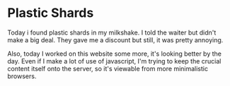 # Plastic Shards

Today i found plastic shards in my milkshake. I told the waiter but didn't make a big deal. They gave me a discount but still, it was pretty annoying.

Also, today I worked on this website some more, it's looking better by the day. Even if I make a lot of use of javascript, I'm trying to keep the crucial content itself onto the server, so it's viewable from more minimalistic browsers.